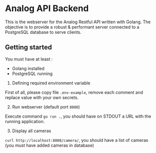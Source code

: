 # Analog API Backend

This is the webserver for the Analog Restful API written with Golang. The objective is to provide a robust & performant server connected to a PostgreSQL database to serve clients.

## Getting started

You must have at least :

* Golang installed
* PostgreSQL running

1. Defining required environment variable

First of all, please copy file `.env-example`, remove each comment and replace value with your own secrets.

2. Run webserver (default port `8080`)

Execute command `go run .`, you should have on STDOUT a URL with the running application.

3. Display all cameras

`curl http://localhost:8008/camera/`, you should have a list of cameras (you must have added cameras in database)